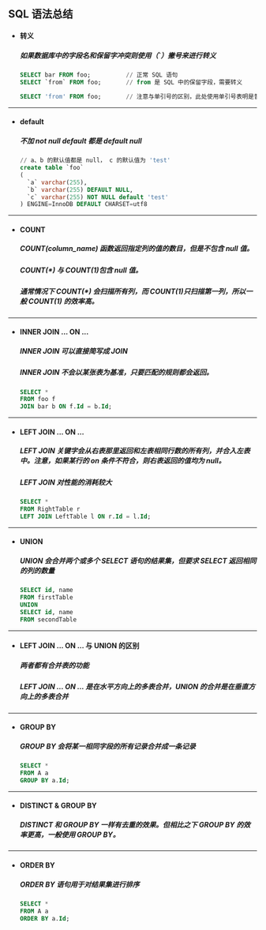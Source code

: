 ## SQL 语法总结
- #### 转义
  ##### 如果数据库中的字段名和保留字冲突则使用（\`）撇号来进行转义
  ```SQL
  SELECT bar FROM foo;          // 正常 SQL 语句
  SELECT `from` FROM foo;       // from 是 SQL 中的保留字段，需要转义

  SELECT 'from' FROM foo;       // 注意与单引号的区别，此处使用单引号表明是普通字符串，返回结果是 'from'
  ```




---
- #### default
  ##### 不加 not null default 都是 default null
  ```SQL
  // a、b 的默认值都是 null， c 的默认值为 'test'
  create table `foo`
  (  
    `a` varchar(255),
    `b` varchar(255) DEFAULT NULL,
    `c` varchar(255) NOT NULL default 'test'
  ) ENGINE=InnoDB DEFAULT CHARSET=utf8
  ```




---
- #### COUNT
  ##### COUNT(column_name) 函数返回指定列的值的数目，但是不包含 null 值。
  ##### COUNT(*) 与 COUNT(1)包含 null 值。
  ##### 通常情况下 COUNT(*) 会扫描所有列，而 COUNT(1)只扫描第一列，所以一般 COUNT(1) 的效率高。




---
- #### INNER JOIN ... ON ...
  ##### INNER JOIN 可以直接简写成 JOIN
  ##### INNER JOIN 不会以某张表为基准，只要匹配的规则都会返回。
  ```SQL
  SELECT *
  FROM foo f
  JOIN bar b ON f.Id = b.Id;
  ```


---
- #### LEFT JOIN ... ON ...
  ##### LEFT JOIN 关键字会从右表那里返回和左表相同行数的所有列，并合入左表中。注意，如果某行的 on 条件不符合，则右表返回的值均为 null。
  ##### LEFT JOIN 对性能的消耗较大
  ```SQL
  SELECT *
  FROM RightTable r
  LEFT JOIN LeftTable l ON r.Id = l.Id;
  ```


---
- #### UNION
  ##### UNION 会合并两个或多个 SELECT 语句的结果集，但要求 SELECT 返回相同的列的数量
  ```SQL
  SELECT id, name
  FROM firstTable
  UNION
  SELECT id, name
  FROM secondTable
  ```


---
- #### LEFT JOIN ... ON ... 与 UNION 的区别
  ##### 两者都有合并表的功能
  ##### LEFT JOIN ... ON ... 是在水平方向上的多表合并，UNION 的合并是在垂直方向上的多表合并




---
- #### GROUP BY
  ##### GROUP BY 会将某一相同字段的所有记录合并成一条记录
  ```SQL
  SELECT *
  FROM A a
  GROUP BY a.Id;
  ```



---
- #### DISTINCT & GROUP BY
  ##### DISTINCT 和 GROUP BY 一样有去重的效果。但相比之下 GROUP BY 的效率更高，一般使用 GROUP BY。




---
- #### ORDER BY
  ##### ORDER BY  语句用于对结果集进行排序
  ```SQL
  SELECT *
  FROM A a
  ORDER BY a.Id;
  ```
